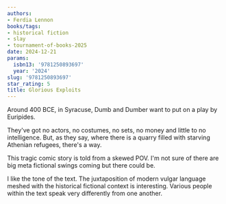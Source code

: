 ```yaml
---
authors:
- Ferdia Lennon
books/tags:
- historical fiction
- slay
- tournament-of-books-2025
date: 2024-12-21
params:
  isbn13: '9781250893697'
  year: '2024'
slug: '9781250893697'
star_rating: 5
title: Glorious Exploits
---
```


Around 400 BCE, in Syracuse, Dumb and Dumber want to put on a play by Euripides.

They've got no actors, no costumes, no sets, no money and little to no intelligence. But, as they say, where there is a quarry filled with starving Athenian refugees, there's a way.


<!--more-->

This tragic comic story is told from a skewed POV. I'm not sure of there are big meta fictional swings coming but there could be.

I like the tone of the text. The juxtaposition of modern vulgar language meshed with the historical fictional context is interesting. Various people within the text speak very differently from one another.